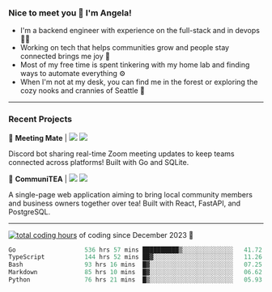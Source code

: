 ### Nice to meet you 👋 I'm Angela!

- I'm a backend engineer with experience on the full-stack and in devops 👩‍💻
- Working on tech that helps communities grow and people stay connected brings me joy 🤝
- Most of my free time is spent tinkering with my home lab and finding ways to automate everything ⚙️
- When I'm not at my desk, you can find me in the forest or exploring the cozy nooks and crannies of Seattle 🧋

---

### Recent Projects

👾 **Meeting Mate** | [![](https://img.shields.io/badge/Code-violet.svg?style=flat-square)](https://github.com/angelajfisher/meeting-mate) [![](https://img.shields.io/badge/Site-violet.svg?style=flat-square)](https://angelajfisher.com/projects/meeting-mate)

Discord bot sharing real-time Zoom meeting updates to keep teams connected across platforms! Built with Go and SQLite.

🍵 **CommuniTEA** | [![](https://img.shields.io/badge/Code-green.svg?style=flat-square)](https://gitlab.com/angelajfisher/communiTEA) [![](https://img.shields.io/badge/Demo-green.svg?style=flat-square)](https://angelajfisher.gitlab.io/communiTEA/)

A single-page web application aiming to bring local community members and business owners together over tea!  Built with React, FastAPI, and PostgreSQL.

---

<a href="https://wakatime.com/@018c1e94-8745-411f-aea1-f33be044d952"><img src="https://wakatime.com/badge/user/018c1e94-8745-411f-aea1-f33be044d952.svg?style=flat-square" alt="total coding hours" /></a> of coding since December 2023 🌊<br>
<!--START_SECTION:waka-->

```go
Go                   536 hrs 57 mins ██████████▒░░░░░░░░░░░░░░   41.72 %
TypeScript           144 hrs 52 mins ██▓░░░░░░░░░░░░░░░░░░░░░░   11.26 %
Bash                 93 hrs 16 mins  █▓░░░░░░░░░░░░░░░░░░░░░░░   07.25 %
Markdown             85 hrs 10 mins  █▓░░░░░░░░░░░░░░░░░░░░░░░   06.62 %
Python               76 hrs 21 mins  █▒░░░░░░░░░░░░░░░░░░░░░░░   05.93 %
```

<!--END_SECTION:waka--> 
